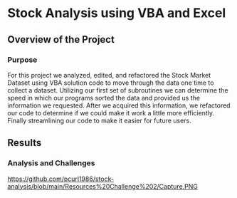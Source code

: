 # Stock Analysis using VBA and Excel

## Overview of the Project
### Purpose
For this project we analyzed, edited, and refactored the Stock Market Dataset using VBA solution code to move through the data one time to collect a dataset. Utilizing our first set of subroutines we can determine the speed in which our programs sorted the data and provided us the information we requested. After we acquired this information, we refactored our code to determine if we could make it work a little more efficiently. Finally streamlining our code to make it easier for future users.
## Results
### Analysis and Challenges
https://github.com/pcurl1986/stock-analysis/blob/main/Resources%20Challenge%202/Capture.PNG
